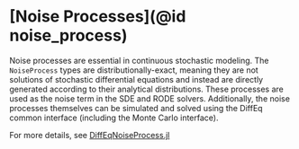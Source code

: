 # [Noise Processes](@id noise_process)

Noise processes are essential in continuous stochastic modeling. The `NoiseProcess`
types are distributionally-exact, meaning they are not solutions of
stochastic differential equations and instead are directly generated according
to their analytical distributions. These processes are used as the noise term
in the SDE and RODE solvers. Additionally, the noise processes themselves can
be simulated and solved using the DiffEq common interface (including the Monte
Carlo interface).

For more details, see [DiffEqNoiseProcess.jl](https://docs.sciml.ai/DiffEqNoiseProcess/)
